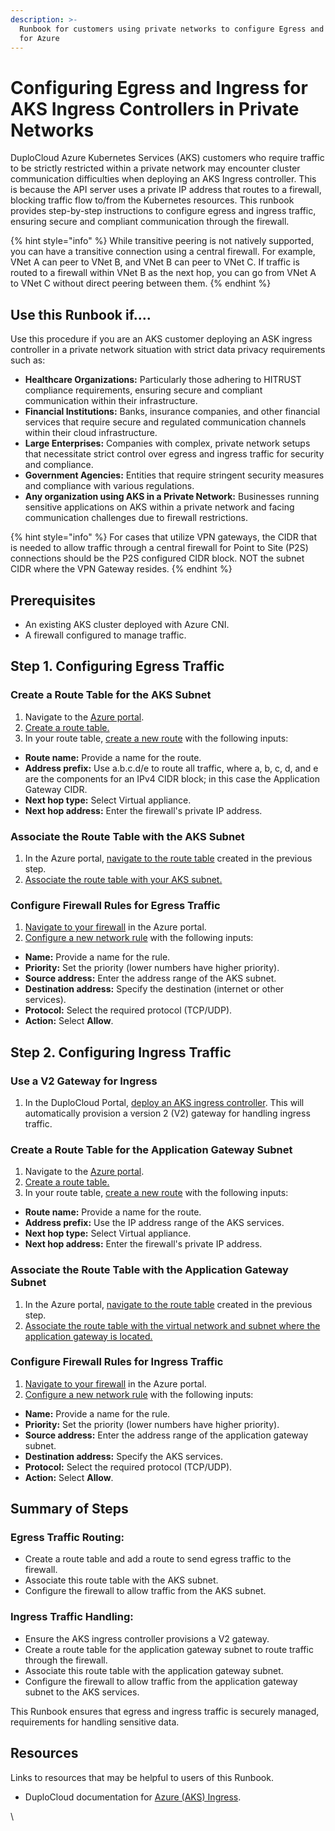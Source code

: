 ```yaml
---
description: >-
  Runbook for customers using private networks to configure Egress and Ingress
  for Azure
---
```


# Configuring Egress and Ingress for AKS Ingress Controllers in Private Networks

DuploCloud Azure Kubernetes Services (AKS) customers who require traffic to be strictly restricted within a private network may encounter cluster communication difficulties when deploying an AKS Ingress controller. This is because the API server uses a private IP address that routes to a firewall, blocking traffic flow to/from the Kubernetes resources. This runbook provides step-by-step instructions to configure egress and ingress traffic, ensuring secure and compliant communication through the firewall.

{% hint style="info" %}
While transitive peering is not natively supported, you can have a transitive connection using a central firewall. For example, VNet A can peer to VNet B, and VNet B can peer to VNet C. If traffic is routed to a firewall within VNet B as the next hop, you can go from VNet A to VNet C without direct peering between them.
{% endhint %}

## Use this Runbook if....

Use this procedure if you are an AKS customer deploying an ASK ingress controller in a private network situation with strict data privacy requirements such as:

* **Healthcare Organizations:** Particularly those adhering to HITRUST compliance requirements, ensuring secure and compliant communication within their infrastructure.
* **Financial Institutions:** Banks, insurance companies, and other financial services that require secure and regulated communication channels within their cloud infrastructure.
* **Large Enterprises:** Companies with complex, private network setups that necessitate strict control over egress and ingress traffic for security and compliance.
* **Government Agencies:** Entities that require stringent security measures and compliance with various regulations.
* **Any organization using AKS in a Private Network:** Businesses running sensitive applications on AKS within a private network and facing communication challenges due to firewall restrictions.

{% hint style="info" %}
For cases that utilize VPN gateways, the CIDR that is needed to allow traffic through a central firewall for Point to Site (P2S) connections should be the P2S configured CIDR block. NOT the subnet CIDR where the VPN Gateway resides.
{% endhint %}

## Prerequisites

* An existing AKS cluster deployed with Azure CNI.
* A firewall configured to manage traffic.

## Step 1. Configuring Egress Traffic

### Create a Route Table for the AKS Subnet

1. Navigate to the [Azure portal](https://azure.microsoft.com/en-us/get-started/azure-portal).
2. [Create a route table. ](https://learn.microsoft.com/en-us/azure/virtual-network/manage-route-table#create-a-route-table)
3. In your route table, [create a new route](https://learn.microsoft.com/en-us/azure/virtual-network/manage-route-table#create-a-route) with the following inputs:

* **Route name:** Provide a name for the route.
* **Address prefix:** Use a.b.c.d/e to route all traffic, where a, b, c, d, and e are the components for an IPv4 CIDR block; in this case the Application Gateway CIDR.
* **Next hop type:** Select Virtual appliance.
* **Next hop address:** Enter the firewall's private IP address.

### Associate the Route Table with the AKS Subnet

1. In the Azure portal, [navigate to the route table](https://learn.microsoft.com/en-us/azure/virtual-network/manage-route-table#view-details-of-a-route-table) created in the previous step.
2. [Associate the route table with your AKS subnet. ](https://learn.microsoft.com/en-us/azure/virtual-network/manage-route-table#associate-a-route-table-to-a-subnet)

### Configure Firewall Rules for Egress Traffic

1. [Navigate to your firewall](https://learn.microsoft.com/en-us/azure/firewall/tutorial-firewall-deploy-portal#examine-the-firewall) in the Azure portal.
2. [Configure a new network rule](https://learn.microsoft.com/en-us/azure/firewall/tutorial-firewall-deploy-portal#configure-a-network-rule) with the following inputs:

* **Name:** Provide a name for the rule.
* **Priority:** Set the priority (lower numbers have higher priority).
* **Source address:** Enter the address range of the AKS subnet.
* **Destination address:** Specify the destination (internet or other services).
* **Protocol:** Select the required protocol (TCP/UDP).
* **Action:** Select **Allow**.

## Step 2. Configuring Ingress Traffic

### Use a V2 Gateway for Ingress

1. In the DuploCloud Portal, [deploy an AKS ingress controller](https://docs.duplocloud.com/docs/kubernetes-overview/ingress-loadbalancer/aks-ingress). This will automatically provision a version 2 (V2) gateway for handling ingress traffic.

### Create a Route Table for the Application Gateway Subnet

1. Navigate to the [Azure portal](https://azure.microsoft.com/en-us/get-started/azure-portal).
2. [Create a route table. ](https://learn.microsoft.com/en-us/azure/virtual-network/manage-route-table#create-a-route-table)
3. In your route table, [create a new route](https://learn.microsoft.com/en-us/azure/virtual-network/manage-route-table#create-a-route) with the following inputs:

* **Route name:** Provide a name for the route.
* **Address prefix:** Use the IP address range of the AKS services.
* **Next hop type:** Select Virtual appliance.
* **Next hop address:** Enter the firewall's private IP address.

### Associate the Route Table with the Application Gateway Subnet

1. In the Azure portal, [navigate to the route table](https://learn.microsoft.com/en-us/azure/virtual-network/manage-route-table#view-details-of-a-route-table) created in the previous step.
2. [Associate the route table with the virtual network and subnet where the application gateway is located.](https://learn.microsoft.com/en-us/azure/virtual-network/manage-route-table#associate-a-route-table-to-a-subnet)

### Configure Firewall Rules for Ingress Traffic

1. [Navigate to your firewall](https://learn.microsoft.com/en-us/azure/firewall/tutorial-firewall-deploy-portal#examine-the-firewall) in the Azure portal.
2. [Configure a new network rule](https://learn.microsoft.com/en-us/azure/firewall/tutorial-firewall-deploy-portal#configure-a-network-rule) with the following inputs:

* **Name:** Provide a name for the rule.
* **Priority:** Set the priority (lower numbers have higher priority).
* **Source address:** Enter the address range of the application gateway subnet.
* **Destination address:** Specify the AKS services.
* **Protocol:** Select the required protocol (TCP/UDP).
* **Action:** Select **Allow**.

## Summary of Steps

### Egress Traffic Routing:

* Create a route table and add a route to send egress traffic to the firewall.
* Associate this route table with the AKS subnet.
* Configure the firewall to allow traffic from the AKS subnet.

### Ingress Traffic Handling:

* Ensure the AKS ingress controller provisions a V2 gateway.
* Create a route table for the application gateway subnet to route traffic through the firewall.
* Associate this route table with the application gateway subnet.
* Configure the firewall to allow traffic from the application gateway subnet to the AKS services.

This Runbook ensures that egress and ingress traffic is securely managed, requirements for handling sensitive data.

## Resources

Links to resources that may be helpful to users of this Runbook.&#x20;

* DuploCloud documentation for [Azure (AKS) Ingress](../kubernetes-overview/ingress-loadbalancer/aks-ingress/).

\
